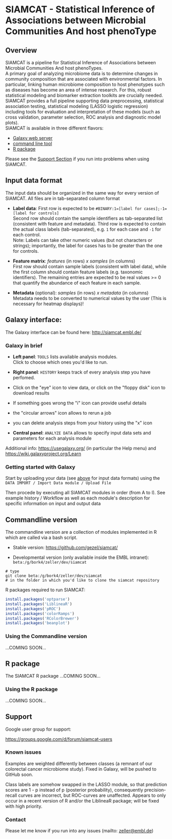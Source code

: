 
# SIAMCAT - Statistical Inference of Associations between Microbial Communities And host phenoType

## Overview

SIAMCAT is a pipeline for Statistical Inference of Associations between Microbial Communities And host phenoTypes.  
A primary goal of analyzing microbiome data is to determine changes in community composition that are associated with 
environmental factors. In particular, linking human microbiome composition to host phenotypes such as diseases has 
become an area of intense research. For this, robust statistical modeling and biomarker extraction toolkits are crucially 
needed.  
SIAMCAT provides a full pipeline supporting data preprocessing, statistical association testing, statistical 
modeling (LASSO logistic regression) including tools for evaluation and interpretation of these models (such as cross 
validation, parameter selection, ROC analysis and diagnostic model plots).  
SIAMCAT is available in three different flavors: 
 + [Galaxy web server](#Galaxy-interface)
 + [command line tool](#Commandline-version)
 + [R package](#R-package)

Please see the [Support Section](#Support) if you run into problems when using SIAMCAT.

## Input data format

The input data should be organized in the same way for every version of SIAMCAT. All files are in tab-separated column format

 + **Label data**: First row is expected to be `#BINARY:1=[label for cases];-1=[label for controls]`  
    Second row should contain the sample identifiers as tab-separated list (consistent with feature and metadata). 
    Third row is expected to contain the actual class labels (tab-separated), e.g. `1` for each case and `-1` for each 
    control.  
    Note: Labels can take other numeric values (but not characters or strings); importantly, the label for cases has to 
    be greater than the one for controls.

 + **Feature matrix**: _features_ (in rows) _x samples_ (in columns)  
    First row should contain sample labels (consistent with label data), while the first column should contain feature 
    labels (e.g. taxonomic identifiers). The remaining entries are expected to be real values >= 0 that quantify the 
    abundance of each feature in each sample.

 + **Metadata** (optional): _samples_ (in rows) _x metadata_ (in columns)  
    Metadata needs to be converted to numerical values by the user (This is necessary for heatmap displays)!


## Galaxy interface:

The Galaxy interface can be found here: http://siamcat.embl.de/

### Galaxy in brief


 + **Left panel**: `TOOLS` lists available analysis modules.  
    Click to choose which ones you'd like to run.
 + **Right panel**: `HISTORY` keeps track of every analysis step you have perfomed.  
  + Click on the "eye" icon to view data, or click on the "floppy disk" icon to download results  
  + If something goes wrong the "i" icon can provide useful details
  + the "circular arrows" icon allows to rerun a job
  + you can delete analysis steps from your history using the "x" icon

 + **Central panel**: `ANALYZE DATA` allows to specify input data sets and parameters for each analysis module


Additional info: https://usegalaxy.org/ (in particular the Help menu) and
                 https://wiki.galaxyproject.org/Learn


### Getting started with Galaxy

Start by uploading your data (see [above](#Input-data-format) for input data formats) using the `DATA IMPORT / Import Data module / Upload File`

Then procede by executing all SIAMCAT modules in order (from A to I). 
See example history / Workflow as well as each module's description for specific information on input and output data


## Commandline version 

The commandline version are a collection of modules implemented in R which are called via a bash script.

+ Stable version: https://github.com/gezel/siamcat/

+ Developmental version (only available inside the EMBL intranet): `beta:/g/bork4/zeller/dev/siamcat`

```
# type
git clone beta:/g/bork4/zeller/dev/siamcat
# in the folder in which you'd like to clone the siamcat repository
```

R packages required to run SIAMCAT:
```R
install.packages('optparse')
install.packages('LiblineaR')
install.packages('pROC')
install.packages('colorRamps')
install.packages('RColorBrewer')
install.packages('beanplot')
```

### Using the Commandline version

...COMING SOON...

## R package

The SIAMCAT R package ...COMING SOON...

### Using the R package

...COMING SOON...

## Support

Google user group for support:

https://groups.google.com/d/forum/siamcat-users


### Known issues

Examples are weighted differently between classes (a remnant of our colorectal cancer 
microbiome study). Fixed in Galaxy, will be pushed to GitHub soon.

Class labels are somehow swapped in the LASSO module, so that prediction scores are 1 - p
instead of p (posterior probability), consequently precision-recall curves are incorrect,
but ROC-curves are unaffected. Appears to only occur in a recent version of R and/or the
LiblineaR package; will be fixed with high priority.

### Contact 

Please let me know if you run into any issues (mailto: zeller@embl.de)
